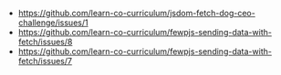 * https://github.com/learn-co-curriculum/jsdom-fetch-dog-ceo-challenge/issues/1
* https://github.com/learn-co-curriculum/fewpjs-sending-data-with-fetch/issues/8
* https://github.com/learn-co-curriculum/fewpjs-sending-data-with-fetch/issues/7
